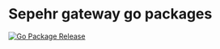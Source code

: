 # Sepehr gateway go packages

[![Go Package Release](https://github.com/erfandiakoo/go-sepehr/actions/workflows/ci-cd.yml/badge.svg)](https://github.com/erfandiakoo/go-sepehr/actions/workflows/ci-cd.yml)
